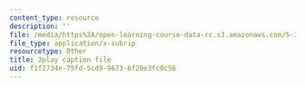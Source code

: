 ```yaml
---
content_type: resource
description: ''
file: /media/https%3A/open-learning-course-data-rc.s3.amazonaws.com/5-310-laboratory-chemistry-fall-2019/f1f2734e75fd5cd996736f20e3fc0c56_sV_yiHbMUF8.vtt
file_type: application/x-subrip
resourcetype: Other
title: 3play caption file
uid: f1f2734e-75fd-5cd9-9673-6f20e3fc0c56
---
```

